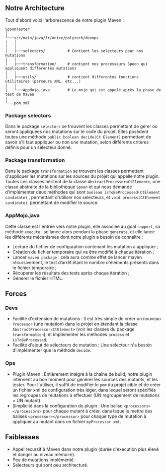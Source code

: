 ## Notre Architecture

Tout d'abord voici l'arborescence de notre plugin Maven :

```
SpoonTester
│
└───src/main/java/fr/unice/polytech/devops
|   │
|   |
|   ├───selectors/          # Contient les selecteurs pour nos mutations
|   |
|   ├───transformation/     # contient nos processeurs Spoon qui appliquent differentes mutations
|   |
|   ├───utils/              # contient differentes fonctions utilitaires (parseurs XML, etc...)
|   |
|   └───AppMojo.java        # Le mojo qui est appelé après la phase de test de Maven
| 
└───pom.xml
```

### Package selectors
Dans le package `selectors` se trouvent les classes permettant de gérer où seront appliquées nos mutations sur le code du projet. Elles posèdent toutes une méthode `public boolean decide(Ct Element)` permettant de savoir s'il faut appliquer ou non une mutation, selon différents critères définis pour un selecteur donné.

### Package transformation
Dans le package `transformation` se trouvent les classes permettant d'appliquer les mutations sur les sources du projet qui appelle notre plugin. Toutes ces classes héritent de la classe `AbstractProcessor<CtElement>`, une classe abstraite de la bibliothèque `Spoon` et qui nous demande d'implémenter deux méthodes qui sont `boolean isToBeProcessed(CtElement candidate)` , permettant d'utiliser nos selecteurs, et `void process(CtElement candidate)`, permettant de modifier le source.

### AppMojo.java

Cette classe est l'entrée vers notre plugin, elle associée au goal `rapport`, sa méthode `execute ` se lance alors pendant la phase `generate`, et elle lance les différents mécanismes dont notre plugin a besoin de connaître : 

  - Lecture du fichier de configuration contenant les mutation à appliquer ;
  - Création du fichier temporaire qui va être modifié à chaque itération ;
  - Lancer `maven package` : cela aura comme effet de lancer maven récursivement, le test d’arrêt étant le nombre d'éléments présents dans le fichier temporaire ; 
  - Récuperer les résultats des tests après chaque itération ;
  - Génerer le fichier HTML.

## Forces

### Devs
  - Facilité d'extension de mutations : Il est très simple de créer un nouveau `Processor` (une mutation) dans le projet en étendant la classe `AbstractProcessor<CtElement>` (voir les classes du package `transformation`), et implémenter les méthodes `process` et `isToBeProcessed`.
  - Facilité d'ajout de sélecteurs de mutation : Une sélecteur n'a besoin d'implémenter que la méthode `decide`.
  
### Ops
  - Plugin Maven : Entièrement intégré à la chaîne de build, notre plugin intervient au bon moment pour générer les sources des mutants, et les tester. Pour l'utiliser, il suffit de modifier le `pom` du projet cible et de créer un fichier xml de configuration très léger, dans lequel seront spécifiés les regroupes de mutations à effectuer (UN regroupement de mutations = UN mutant).
  - Simplicité dans la configuration du plugin : Une balise `<processors></processors>` pour chaque mutant à créer, dans laquelle mettre des balises `<processor></processor>` pour chaque type de mutation à appliquer au mutant dans un fichier `myProcessor.xml`.

## Faiblesses
  - Appel recursif à Maven dans notre plugin (durée d'execution plus élevé et danger au niveau mémoire).
  - Peu de mutations implémenté.
  - Selecteurs qui sont peu architecturé.
